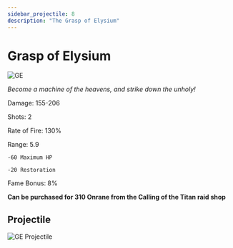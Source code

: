 ```yaml
---
sidebar_projectile: 8
description: "The Grasp of Elysium"
---
```


# Grasp of Elysium

![GE](https://vwiki.valorserver.com/api/item/picture/grasp%20of%20elysium)

<i>Become a machine of the heavens, and strike down the unholy!</i>

Damage: 155-206

Shots: 2

Rate of Fire: 130%

Range: 5.9

    -60 Maximum HP
    
    -20 Restoration
    
Fame Bonus: 8%

**Can be purchased for 310 Onrane from the Calling of the Titan raid shop**

## Projectile

![GE Projectile](https://cdn.discordapp.com/attachments/953134990428868629/981721176818737192/elysium.gif)
